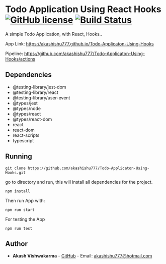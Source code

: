 # Todo Application Using React Hooks [![GitHub license](https://img.shields.io/badge/license-MIT-blue.svg)](https://github.com/akashishu777/debounce-input-react/blob/master/LICENSE) [![Build Status](https://github.com/akashishu777/Todo-Applicaton-Using-Hooks/workflows/Node%20CI/badge.svg)](https://github.com/akashishu777/Todo-Applicaton-Using-Hooks/actions)
A simple Todo Application, with React, Hooks..

App Link: https://akashishu777.github.io/Todo-Applicaton-Using-Hooks

Pipeline: https://github.com/akashishu777/Todo-Applicaton-Using-Hooks/actions

## Dependencies

- @testing-library/jest-dom
- @testing-library/react
- @testing-library/user-event
- @types/jest
- @types/node
- @types/react
- @types/react-dom
- react
- react-dom
- react-scripts
- typescript

## Running

```
git clone https://github.com/akashishu777/Todo-Applicaton-Using-Hooks.git
```
 go to directory and run, this will install all dependencies for the project.
```
npm install
```
Then run App with:
```
npm run start
```

For testing the App
```
npm run test
```


## Author

* **Akash Vishwakarma** - [GitHub](https://github.com/akashishu777) - Email: akashishu777@hotmail.com
